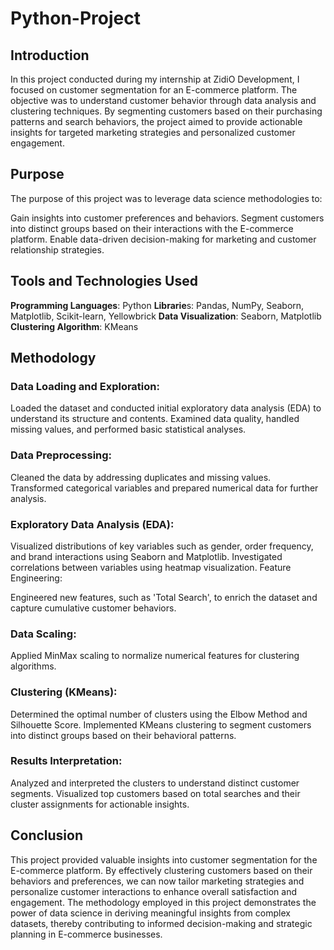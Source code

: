 # Python-Project
## Introduction 
In this project conducted during my internship at ZidiO Development, I focused on customer segmentation for an E-commerce platform. The objective was to understand customer behavior through data analysis and clustering techniques. By segmenting customers based on their purchasing patterns and search behaviors, the project aimed to provide actionable insights for targeted marketing strategies and personalized customer engagement.

## Purpose
The purpose of this project was to leverage data science methodologies to:

Gain insights into customer preferences and behaviors.
Segment customers into distinct groups based on their interactions with the E-commerce platform.
Enable data-driven decision-making for marketing and customer relationship strategies.

## Tools and Technologies Used
**Programming Languages**: Python
**Librarie**s: Pandas, NumPy, Seaborn, Matplotlib, Scikit-learn, Yellowbrick
**Data Visualization**: Seaborn, Matplotlib
**Clustering Algorithm**: KMeans

## Methodology
### Data Loading and Exploration:

Loaded the dataset and conducted initial exploratory data analysis (EDA) to understand its structure and contents.
Examined data quality, handled missing values, and performed basic statistical analyses.
### Data Preprocessing:

Cleaned the data by addressing duplicates and missing values.
Transformed categorical variables and prepared numerical data for further analysis.
### Exploratory Data Analysis (EDA):

Visualized distributions of key variables such as gender, order frequency, and brand interactions using Seaborn and Matplotlib.
Investigated correlations between variables using heatmap visualization.
Feature Engineering:

Engineered new features, such as 'Total Search', to enrich the dataset and capture cumulative customer behaviors.
### Data Scaling:

Applied MinMax scaling to normalize numerical features for clustering algorithms.
### Clustering (KMeans):

Determined the optimal number of clusters using the Elbow Method and Silhouette Score.
Implemented KMeans clustering to segment customers into distinct groups based on their behavioral patterns.
### Results Interpretation:

Analyzed and interpreted the clusters to understand distinct customer segments.
Visualized top customers based on total searches and their cluster assignments for actionable insights.

## Conclusion
This project provided valuable insights into customer segmentation for the E-commerce platform. By effectively clustering customers based on their behaviors and preferences, we can now tailor marketing strategies and personalize customer interactions to enhance overall satisfaction and engagement. The methodology employed in this project demonstrates the power of data science in deriving meaningful insights from complex datasets, thereby contributing to informed decision-making and strategic planning in E-commerce businesses.

